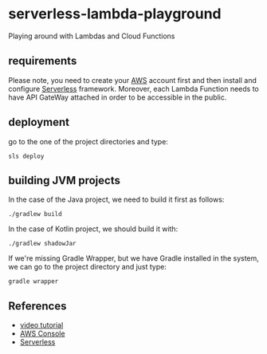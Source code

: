 serverless-lambda-playground
============================
Playing around with Lambdas and Cloud Functions

requirements
------------

Please note, you need to create your [AWS](https://aws.amazon.com) account first and then install and configure [Serverless](http://serverless.com) framework. Moreover, each Lambda Function needs to have API GateWay attached in order to be accessible in the public.

deployment
----------

go to the one of the project directories and type:

```
sls deploy
```

building JVM projects
---------------------

In the case of the Java project, we need to build it first as follows:

```
./gradlew build
```

In the case of Kotlin project, we should build it with:

```
./gradlew shadowJar
```

If we're missing Gradle Wrapper, but we have Gradle installed in the system, we can go to the project directory and just type:

```
gradle wrapper
```

References
----------
- [video tutorial](https://www.youtube.com/watch?v=71cd5XerKss)
- [AWS Console](https://console.aws.amazon.com)
- [Serverless](https://serverless.com/)
